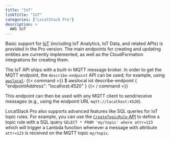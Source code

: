 ```yaml
---
title: "IoT"
linkTitle: "IoT"
categories: ["LocalStack Pro"]
description: >
  AWS IoT
---
```


Basic support for [IoT](https://aws.amazon.com/iot/) (including IoT Analytics, IoT Data, and related APIs) is provided in the Pro version. The main endpoints for creating and updating entities are currently implemented, as well as the CloudFormation integrations for creating them.

The IoT API ships with a built-in MQTT message broker. In order to get the MQTT endpoint, the `describe-endpoint` API can be used; for example, using [`awslocal`](https://github.com/localstack/awscli-local):
{{< command >}}
$ awslocal iot describe-endpoint
{
    "endpointAddress": "localhost:4520"
}
{{< / command >}}

This endpoint can then be used with any MQTT client to send/receive messages (e.g., using the endpoint URL `mqtt://localhost:4520`).

LocalStack Pro also supports advanced features like SQL queries for IoT topic rules. For example, you can use the [`CreateTopicRule` API](https://docs.aws.amazon.com/iot/latest/apireference/API_CreateTopicRule.html) to define a topic rule with a SQL query `SELECT * FROM 'my/topic' where attr=123` which will trigger a Lambda function whenever a message with attribute `attr=123` is received on the MQTT topic `my/topic`.
